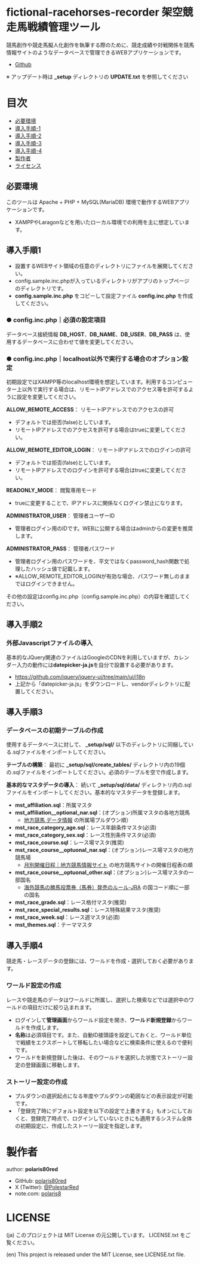 fictional-racehorses-recorder 架空競走馬戦績管理ツール
====

競馬創作や競走馬擬人化創作を執筆する際のために、競走成績や対戦関係を競馬情報サイトのようなデータベースで管理できるWEBアプリケーションです。
- [Github](https://github.com/polaris80red/fictional-racehorses-recorder)

※ アップデート時は **_setup** ディレクトリの **UPDATE.txt** を参照してください

# 目次

- [必要環境](#必要環境)
- [導入手順-1](#導入手順1)
- [導入手順-2](#導入手順2)
- [導入手順-3](#導入手順3)
- [導入手順-4](#導入手順4)
- [製作者](#製作者)
- [ライセンス](#ライセンス)

## 必要環境
このツールは Apache + PHP + MySQL(MariaDB) 環境で動作するWEBアプリケーションです。
- XAMPPやLaragonなどを用いたローカル環境での利用を主に想定しています。

## 導入手順1
- 設置するWEBサイト領域の任意のディレクトリにファイルを展開してください。
- config.sample.inc.phpが入っているディレクトリがアプリのトップページのディレクトリです。
- **config.sample.inc.php** をコピーして設定ファイル **config.inc.php** を作成してください。

### ● config.inc.php｜必須の設定項目
データベース接続情報 **DB_HOST**、**DB_NAME**、**DB_USER**、**DB_PASS** は、使用するデータベースに合わせて値を変更してください。

### ● config.inc.php｜localhost以外で実行する場合のオプション設定
初期設定ではXAMPP等のlocalhost環境を想定しています。利用するコンピューター上以外で実行する場合は、リモートIPアドレスでのアクセス等を許可するように設定を変更してください。

**ALLOW_REMOTE_ACCESS**：
リモートIPアドレスでのアクセスの許可
- デフォルトでは拒否(false)としています。
- リモートIPアドレスでのアクセスを許可する場合はtrueに変更してください。

**ALLOW_REMOTE_EDITOR_LOGIN**：
リモートIPアドレスでのログインの許可
- デフォルトでは拒否(false)としています。
- リモートIPアドレスでのログインを許可する場合はtrueに変更してください。

**READONLY_MODE**：
閲覧専用モード
- trueに変更することで、IPアドレスに関係なくログイン禁止になります。 

**ADMINISTRATOR_USER**：
管理者ユーザーID
- 管理者ログイン用のIDです。WEBに公開する場合はadminからの変更を推奨します。

**ADMINISTRATOR_PASS**：
管理者パスワード
- 管理者ログイン用のパスワードを、平文ではなくpassword_hash関数で処理したハッシュ値で記載します。
- ※ALLOW_REMOTE_EDITOR_LOGINが有効な場合、パスワード無しのままではログインできません。

その他の設定はconfig.inc.php（config.sample.inc.php）の内容を確認してください。

## 導入手順2
### 外部Javascriptファイルの導入
基本的なJQuery関連のファイルはGoogleのCDNを利用していますが、カレンダー入力の動作には**datepicker-ja.js**を自分で設置する必要があります。
- https://github.com/jquery/jquery-ui/tree/main/ui/i18n
- 上記から「datepicker-ja.js」をダウンロードし、vendorディレクトリに配置してください。

## 導入手順3
### データベースの初期テーブルの作成
使用するデータベースに対して、 **_setup/sql/** 以下のディレクトリに同梱している.sqlファイルをインポートしてください。

**テーブルの構築**：
最初に **_setup/sql/create_tables/** ディレクトリ内の19個の.sqlファイルをインポートしてください。必須のテーブルを空で作成します。

**基本的なマスタデータの導入**：
続いて **_setup/sql/data/** ディレクトリ内の.sqlファイルをインポートしてください。基本的なマスタデータを登録します。
- **mst_affiliation.sql**：所属マスタ
- **mst_affiliation__optional_nar.sql**：(オプション)所属マスタの各地方競馬
    - [地方競馬 データ情報](https://www.keiba.go.jp/KeibaWeb/DataRoom/DataRoomTop) の所属場プルダウン順）
- **mst_race_category_age.sql**：レース年齢条件マスタ(必須)
- **mst_race_category_sex.sql**：レース性別条件マスタ(必須)
- **mst_race_course.sql**：レース場マスタ(推奨)
- **mst_race_course__optuonal_nar.sql**：(オプション)レース場マスタの地方競馬場
    - [月別開催日程｜地方競馬情報サイト](https://www.keiba.go.jp/KeibaWeb/MonthlyConveneInfo/MonthlyConveneInfoTop) の地方競馬サイトの開催日程表の順
- **mst_race_course__optuonal_other.sql**：(オプション)レース場マスタの一部国名
    - [海外競馬の勝馬投票券（馬券）発売のルール-JRA](https://www.jra.go.jp/keiba/overseas/rule/) の国コード順に一部の国名
- **mst_race_grade.sql**：レース格付マスタ(推奨)
- **mst_race_special_results.sql**：レース特殊結果マスタ(推奨)
- **mst_race_week.sql**：レース週マスタ(必須)
- **mst_themes.sql**：テーママスタ

## 導入手順4
競走馬・レースデータの登録には、ワールドを作成・選択しておく必要があります。

### ワールド設定の作成
レースや競走馬のデータはワールドに所属し、選択した検索などでは選択中のワールドの項目だけに絞り込まれます。
- ログインして**管理画面**からワールド設定を開き、**ワールド新規登録**からワールドを作成します。
- **名称**は必須項目です。また、自動ID接頭語を設定しておくと、ワールド単位で戦績をエクスポートして移転したい場合などに検索条件に使えるので便利です。
- ワールドを新規登録した後は、そのワールドを選択した状態でストーリー設定の登録画面に移動します。

### ストーリー設定の作成
- プルダウンの選択起点になる年度やプルダウンの範囲などの表示設定が可能です。
- 「登録完了時にデフォルト設定を以下の設定で上書きする」もオンにしておくと、登録完了時点で、ログインしていないときにも適用するシステム全体の初期設定に、作成したストーリー設定を指定します。

# 製作者
author: **polaris80red**
- GitHub: [polaris80red](https://github.com/polaris80red)
- X (Twitter): [@PolestarRed](https://twitter.com/PolestarRed)
- note.com: [polaris8](https://note.com/polaris8)

# LICENSE
(ja) このプロジェクトは MIT License の元公開しています。 LICENSE.txt をご覧ください。

(en) This project is released under the MIT License, see LICENSE.txt file.